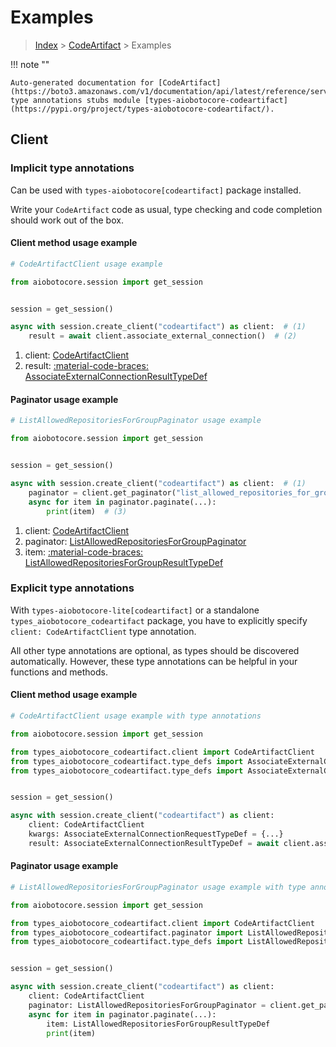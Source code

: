 # Examples

> [Index](../README.md) > [CodeArtifact](./README.md) > Examples

!!! note ""

    Auto-generated documentation for [CodeArtifact](https://boto3.amazonaws.com/v1/documentation/api/latest/reference/services/codeartifact.html#codeartifact)
    type annotations stubs module [types-aiobotocore-codeartifact](https://pypi.org/project/types-aiobotocore-codeartifact/).

## Client

### Implicit type annotations

Can be used with `types-aiobotocore[codeartifact]` package installed.

Write your `CodeArtifact` code as usual,
type checking and code completion should work out of the box.



#### Client method usage example

```python
# CodeArtifactClient usage example

from aiobotocore.session import get_session


session = get_session()

async with session.create_client("codeartifact") as client:  # (1)
    result = await client.associate_external_connection()  # (2)
```

1. client: [CodeArtifactClient](./client.md)
2. result: [:material-code-braces: AssociateExternalConnectionResultTypeDef](./type_defs.md#associateexternalconnectionresulttypedef)



#### Paginator usage example

```python
# ListAllowedRepositoriesForGroupPaginator usage example

from aiobotocore.session import get_session


session = get_session()

async with session.create_client("codeartifact") as client:  # (1)
    paginator = client.get_paginator("list_allowed_repositories_for_group")  # (2)
    async for item in paginator.paginate(...):
        print(item)  # (3)
```

1. client: [CodeArtifactClient](./client.md)
2. paginator: [ListAllowedRepositoriesForGroupPaginator](./paginators.md#listallowedrepositoriesforgrouppaginator)
3. item: [:material-code-braces: ListAllowedRepositoriesForGroupResultTypeDef](./type_defs.md#listallowedrepositoriesforgroupresulttypedef)




### Explicit type annotations

With `types-aiobotocore-lite[codeartifact]`
or a standalone `types_aiobotocore_codeartifact` package, you have to explicitly specify
`client: CodeArtifactClient` type annotation.

All other type annotations are optional, as types should be discovered automatically.
However, these type annotations can be helpful in your functions and methods.


#### Client method usage example

```python
# CodeArtifactClient usage example with type annotations

from aiobotocore.session import get_session

from types_aiobotocore_codeartifact.client import CodeArtifactClient
from types_aiobotocore_codeartifact.type_defs import AssociateExternalConnectionResultTypeDef
from types_aiobotocore_codeartifact.type_defs import AssociateExternalConnectionRequestTypeDef


session = get_session()

async with session.create_client("codeartifact") as client:
    client: CodeArtifactClient
    kwargs: AssociateExternalConnectionRequestTypeDef = {...}
    result: AssociateExternalConnectionResultTypeDef = await client.associate_external_connection(**kwargs)
```



#### Paginator usage example

```python
# ListAllowedRepositoriesForGroupPaginator usage example with type annotations

from aiobotocore.session import get_session

from types_aiobotocore_codeartifact.client import CodeArtifactClient
from types_aiobotocore_codeartifact.paginator import ListAllowedRepositoriesForGroupPaginator
from types_aiobotocore_codeartifact.type_defs import ListAllowedRepositoriesForGroupResultTypeDef


session = get_session()

async with session.create_client("codeartifact") as client:
    client: CodeArtifactClient
    paginator: ListAllowedRepositoriesForGroupPaginator = client.get_paginator("list_allowed_repositories_for_group")
    async for item in paginator.paginate(...):
        item: ListAllowedRepositoriesForGroupResultTypeDef
        print(item)
```


